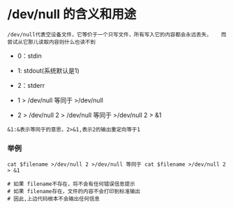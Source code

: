# /dev/null 的含义和用途

`/dev/null代表空设备文件，它等价于一个只写文件，所有写入它的内容都会永远丢失，  
而尝试从它那儿读取内容则什么也读不到`

* 0：stdin  
* 1: stdout(系统默认是1)  
* 2：stderr  

* 1 > /dev/null 等同于 >/dev/null  
* 2 > /dev/null 2 > /dev/null 等同于 >/dev/null 2 > &1  
```
&1:&表示等同于的意思，2>&1,表示2的输出重定向等于1
```

### 举例
```
cat $filename >/dev/null 2 >/dev/null 等同于 cat $filename >/dev/null 2 > &1

# 如果 filename不存在，将不会有任何错误信息提示
# 如果 filename存在，文件的内容不会打印到标准输出
# 因此,上边代码根本不会输出任何信息
```
